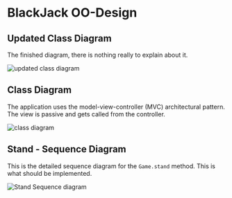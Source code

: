 
# BlackJack OO-Design
## Updated Class Diagram
The finished diagram, there is nothing really to explain about it.

![updated class diagram](img/class_diagram_updated.jpeg)

## Class Diagram
The application uses the model-view-controller (MVC) architectural pattern. The view is passive and gets called from the controller. 

![class diagram](img/class_diagram.jpg)

## Stand - Sequence Diagram
This is the detailed sequence diagram for the `Game.stand` method. This is what should be implemented.

![Stand Sequence diagram](img/stand_seq.jpg)
